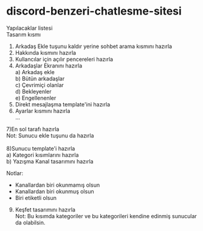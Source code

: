# discord-benzeri-chatlesme-sitesi

Yapılacaklar listesi<br>
Tasarım kısmı<br>
1) Arkadaş Ekle tuşunu kaldır yerine sohbet arama kısmını hazırla<br>
2) Hakkında kısmını hazırla<br>
3) Kullancılar için açılır pencereleri hazırla<br>
4) Arkadaşlar Ekranını hazırla<br>
a) Arkadaş ekle<br>
b) Bütün arkadaşlar<br>
c) Çevrimiçi olanlar<br>
d) Bekleyenler<br>
e) Engellenenler<br>
5) Direkt mesajlaşma template'ini hazırla<br>
6) Ayarlar kısmını hazırla<br>
...

7)En sol tarafı hazırla<br>
Not: Sunucu ekle tuşunu da hazırla<br>
<br>
8)Sunucu template'i hazırla<br>
a) Kategori kısımlarını hazırla<br>
b) Yazışma Kanal tasarımını hazırla<br>

Notlar:<br>
- Kanallardan biri okunmamış olsun<br>
- Kanallardan biri okunmuş olsun<br>
- Biri etiketli olsun<br>

9) Keşfet tasarımını hazırla<br>
  Not: Bu kısımda kategoriler ve bu kategorileri kendine edinmiş sunucular da olabilsin.<br>
